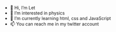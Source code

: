 - 👋 Hi, I’m Let
- 👀 I’m interested in physics
- 🌱 I’m currently learning html, css and JavaScript
- 📫 You can reach me in my twitter account

<!---
lettttttttys/lettttttttys is a ✨ special ✨ repository because its `README.md` (this file) appears on your GitHub profile.
You can click the Preview link to take a look at your changes.
--->
